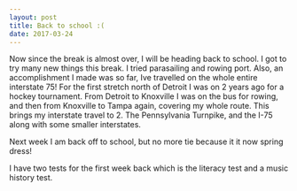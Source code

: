 ```yaml
---
layout: post
title: Back to school :(
date: 2017-03-24
---
```


Now since the break is almost over, I will be heading back to school.  I got to try many new things this break.  I tried parasailing and rowing port.  Also, an accomplishment I made was so far, Ive travelled on the whole entire interstate 75!  For the first stretch north of Detroit I was on 2 years ago for a hockey tournament.  From Detroit to Knoxville I was on the bus for rowing, and then from Knoxville to Tampa again, covering my whole route.  This brings my interstate travel to 2.  The Pennsylvania Turnpike, and the I-75 along with some smaller interstates.

Next week I am back off to school, but no more tie because it it now spring dress!

I have two tests for the first week back which is the literacy test and a music history test.
